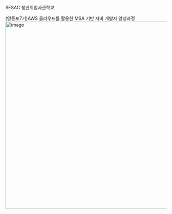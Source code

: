 SESAC 청년취업사관학교

(영등포7기)AWS 클라우드를 활용한 MSA 기반 자바 개발자 양성과정
<img width="765" height="586" alt="image" src="https://github.com/user-attachments/assets/61ed9bbc-1730-4316-a9a6-7a92286b0dbb" />
